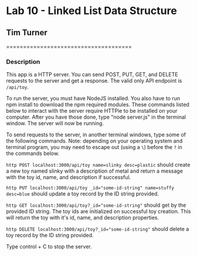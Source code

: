 # Lab 10 - Linked List Data Structure
## Tim Turner
=====================================

### Description

This app is a HTTP server.  You can send POST, PUT, GET, and DELETE requests to the server and get a response.  The valid only API endpoint is `/api/toy`.

To run the server, you must have NodeJS installed.  You also have to run npm install to download the npm required modules.  These commands listed below to interact with the server require HTTPie to be installed on your computer.  After you have those done, type "node server.js" in the terminal window.  The server will now be running.

To send requests to the server, in another terminal windows, type some of the following commands.  Note: depending on your operating system and terminal program, you may need to escape out (using a `\`) before the `?` in the commands below.   


`http POST localhost:3000/api/toy name=slinky desc=plastic` should create a new toy named slinky with a description of metal and return a message with the toy id, name, and description if successful.

`http PUT localhost:3000/api/toy _id="some-id-string" name=stuffy desc=blue` should update a toy record by the ID string provided.

`http GET localhost:3000/api/toy?_id="some-id-string"` should get by the provided ID string.  The toy ids are initialized on successful toy creation.  This will return the toy with it's id, name, and description properties.

`http DELETE localhost:3000/api/toy?_id="some-id-string"` should delete a toy record by the ID string provided.


Type control + C to stop the server.
